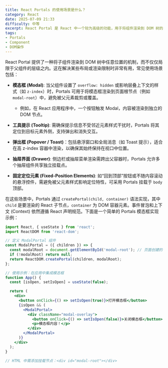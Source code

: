 ```yaml
---
title: React Portals 的使用场景是什么？
category: React
date: 2025-07-09 21:33
difficulty: 中等
excerpt: React Portal 是 React 中一个较为高级的功能，用于将组件渲染到 DOM 树的不同位置。它常用于处理模态框、工具提示、弹出框和固定定位元素等情况。
tags:
- Portals
- Component
- DOM操作
---
```

React Portal 提供了一种将子组件渲染到 DOM 树中任意位置的机制，而不仅仅局限于父组件的层级之内。这在解决某些布局或渲染限制时非常有用，常见使用场景包括：  

- **模态框 (Modal)**: 当父组件设置了 `overflow: hidden` 或影响层叠上下文的样式（如 `z-index`）时，Portals 可用于将模态框渲染到页面根节点（例如 `modal-root`）中，避免被父元素裁剪或覆盖。  
  - 例如，在 React 应用程序中，一个按钮触发 Modal，内容被渲染到独立的 DOM 节点。  

- **工具提示 (Tooltip)**: 需确保提示信息不受邻近元素样式干扰时，Portals 将其定位到目标元素外侧，支持弹出和消失交互。  

- **弹出框 (Popover / Toast)**：包括悬浮窗口和全局消息（如 Toast 提示），适合在高 z-index 容器中渲染，以确保其始终保持在视口中位置。  

- **抽屉界面 (Drawer)**: 侧边栏或抽屉菜单渲染需跨出父容器时，Portals 允许多个抽屉组件共享独立挂载点。  

- **固定定位元素 (Fixed-Position Elements)**: 如“回到顶部”按钮或不随内容滚动的悬浮控件，需避免被父元素样式影响定位特性，可采用 Portals 挂载于 `body` 顶部。  

在这些场景中，Portals 通过 `createPortal(child, container)` 语法实现，其中 `child` 是要渲染的 React 子节点，`container` 为 DOM 容器元素。事件冒泡和上下文 (Context) 依然遵循 React 声明规范。下面是一个简单的 Portals 模态框实现示例：  

```jsx
import React, { useState } from 'react';
import ReactDOM from 'react-dom';

// 定义 ModalPortal 组件
const ModalPortal = ({ children }) => {
  const modalRoot = document.getElementById('modal-root'); // 页面创建的挂载点
  if (!modalRoot) return null;
  return ReactDOM.createPortal(children, modalRoot);
};

// 使用示例：在应用中集成模态框
function App() {
  const [isOpen, setIsOpen] = useState(false);

  return (
    <div>
      <button onClick={() => setIsOpen(true)}>打开模态框</button>
      {isOpen && (
        <ModalPortal>
          <div className="modal-overlay">
            <button onClick={() => setIsOpen(false)}>关闭模态框</button>
            <p>模态框内容！</p>
          </div>
        </ModalPortal>
      )}
    </div>
  );
}

// HTML 中需添加挂载节点：<div id="modal-root"></div>
```
